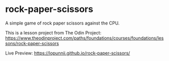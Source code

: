 # rock-paper-scissors

A simple game of rock paper scissors against the CPU.

This is a lesson project from The Odin Project: 
https://www.theodinproject.com/paths/foundations/courses/foundations/lessons/rock-paper-scissors

Live Preview: 
https://lopunnii.github.io/rock-paper-scissors/ 